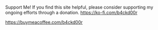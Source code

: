Support Me!
If you find this site helpful, please consider supporting my ongoing efforts through a donation.
https://ko-fi.com/b4ckd00r

https://buymeacoffee.com/b4ckd00r


